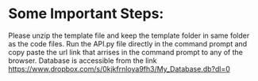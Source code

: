 # Some Important Steps:
Please unzip the template file and keep the template folder in same folder as the code files.
Run the API.py file directly in the command prompt and copy paste the url link that arrises in the command prompt to any of the browser.
Database is accessible from the link https://www.dropbox.com/s/0kjkfrnloya9fh3/My_Database.db?dl=0
